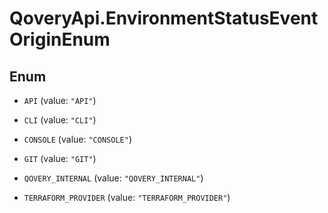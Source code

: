 # QoveryApi.EnvironmentStatusEventOriginEnum

## Enum


* `API` (value: `"API"`)

* `CLI` (value: `"CLI"`)

* `CONSOLE` (value: `"CONSOLE"`)

* `GIT` (value: `"GIT"`)

* `QOVERY_INTERNAL` (value: `"QOVERY_INTERNAL"`)

* `TERRAFORM_PROVIDER` (value: `"TERRAFORM_PROVIDER"`)


